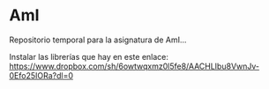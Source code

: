 # AmI
Repositorio temporal para la asignatura de AmI...

Instalar las librerías que hay en este enlace: 
https://www.dropbox.com/sh/6owtwqxmz0l5fe8/AACHLIbu8VwnJv-0Efo25IORa?dl=0

